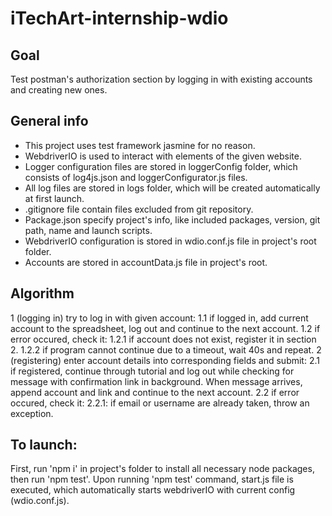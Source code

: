 # iTechArt-internship-wdio
## Goal
Test postman's authorization section by logging in with existing accounts and creating new ones.
## General info
* This project uses test framework jasmine for no reason. </br>
* WebdriverIO is used to interact with elements of the given website. </br>
* Logger configuration files are stored in loggerConfig folder, which consists of log4js.json and loggerConfigurator.js files. </br>
* All log files are stored in logs folder, which will be created automatically at first launch. </br>
* .gitignore file contain files excluded from git repository. </br> 
* Package.json specify project's info, like included packages, version, git path, name and launch scripts. </br>
* WebdriverIO configuration is stored in wdio.conf.js file in project's root folder. </br>
* Accounts are stored in accountData.js file in project's root.
## Algorithm
1 (logging in) try to log in with given account:
  1.1 if logged in, add current account to the spreadsheet, log out and continue to the next account.
  1.2 if error occured, check it:
    1.2.1 if account does not exist, register it in section 2.
    1.2.2 if program cannot continue due to a timeout, wait 40s and repeat.
2 (registering) enter account details into corresponding fields and submit:
  2.1 if registered, continue through tutorial and log out while checking for message with confirmation link in background. When message arrives, append account and link and continue to the next account.
  2.2 if error occured, check it:
    2.2.1: if email or username are already taken, throw an exception.
## To launch:
First, run 'npm i' in project's folder to install all necessary node packages, then run 'npm test'.
Upon running 'npm test' command, start.js file is executed, which automatically starts webdriverIO with current config (wdio.conf.js).


